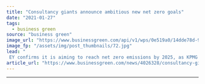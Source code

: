 ```yaml
---
title: "Consultancy giants announce ambitious new net zero goals"
date: "2021-01-27"
tags: 
  - business green
source: "business green"
image_url: "https://www.businessgreen.com/api/v1/wps/0e519a0/14dde78d-9800-4eb2-8ec5-0a3c8b629a7e/11/2020-ey-ernst-and-young-003-185x114.jpg"
image_fp: "/assets/img/post_thumbnails/72.jpg"
lead: "
 EY confirms it is aiming to reach net zero emissions by 2025, as KPMG unveils target to do the same by 2030 ..."
article_url: "https://www.businessgreen.com/news/4026328/consultancy-giants-announce-ambitious-net-zero-goals"
---
```


---
